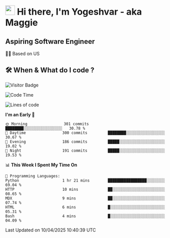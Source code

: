 <h1><img src="https://emojis.slackmojis.com/emojis/images/1531849430/4246/blob-sunglasses.gif?1531849430" width="30"/> Hi there, I'm Yogeshvar - aka Maggie</h1>

## Aspiring Software Engineer
🏂🏻  Based on US 

## 🛠 When & What do I code ?  

![Visitor Badge](https://visitor-badge.feriirawann.repl.co?username=yogeshvar&repo=yogeshvar&label=Visitors&style=plastic&color=%23457BFF&contentType=svg)

<!--START_SECTION:waka-->
![Code Time](http://img.shields.io/badge/Code%20Time-2%2C927%20hrs%201%20min-blue)

![Lines of code](https://img.shields.io/badge/From%20Hello%20World%20I%27ve%20Written-3.9%20million%20lines%20of%20code-blue)

**I'm an Early 🐤** 

```text
🌞 Morning                301 commits         ████████░░░░░░░░░░░░░░░░░   30.78 % 
🌆 Daytime                300 commits         ████████░░░░░░░░░░░░░░░░░   30.67 % 
🌃 Evening                186 commits         █████░░░░░░░░░░░░░░░░░░░░   19.02 % 
🌙 Night                  191 commits         █████░░░░░░░░░░░░░░░░░░░░   19.53 % 
```


📊 **This Week I Spent My Time On** 

```text
💬 Programming Languages: 
Python                   1 hr 21 mins        █████████████████░░░░░░░░   69.04 % 
HTTP                     10 mins             ██░░░░░░░░░░░░░░░░░░░░░░░   08.65 % 
MDX                      9 mins              ██░░░░░░░░░░░░░░░░░░░░░░░   07.74 % 
HTML                     6 mins              █░░░░░░░░░░░░░░░░░░░░░░░░   05.31 % 
Bash                     4 mins              █░░░░░░░░░░░░░░░░░░░░░░░░   04.09 % 
```


 Last Updated on 10/04/2025 10:40:39 UTC
<!--END_SECTION:waka-->
